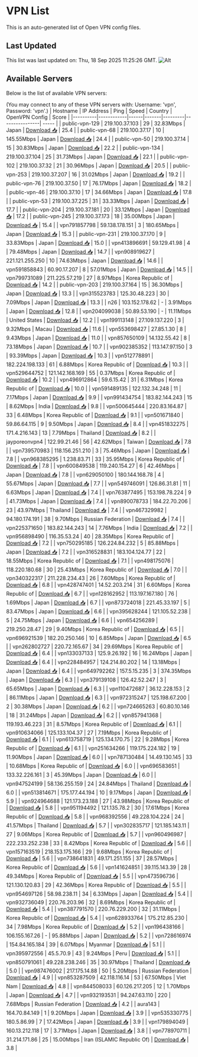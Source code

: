 # VPN List

This is an auto-generated list of Open VPN config files.

## Last Updated

This list was last updated on: Thu, 18 Sep 2025 11:25:26 GMT.
![Alt](https://repobeats.axiom.co/api/embed/186b98318ef1479477931607c1ad7d823f12451f.svg "Repobeats analytics image")

## Available Servers

Below is the list of available VPN servers:

(You may connect to any of these VPN servers with: Username: 'vpn', Password: 'vpn'.)
| Hostname | IP Address | Ping | Speed | Country | OpenVPN Config | Score |
|----------|------------|------|-------|---------|----------------| ----- |
| public-vpn-129 | 219.100.37.103 | 29 | 32.83Mbps | Japan | [Download 📥](./configs/server_0_JP.ovpn) | 25.4 |
| public-vpn-68 | 219.100.37.17 | 10 | 145.55Mbps | Japan | [Download 📥](./configs/server_1_JP.ovpn) | 24.4 |
| public-vpn-50 | 219.100.37.14 | 15 | 30.83Mbps | Japan | [Download 📥](./configs/server_2_JP.ovpn) | 22.2 |
| public-vpn-134 | 219.100.37.104 | 25 | 31.73Mbps | Japan | [Download 📥](./configs/server_3_JP.ovpn) | 22.1 |
| public-vpn-102 | 219.100.37.32 | 21 | 30.96Mbps | Japan | [Download 📥](./configs/server_4_JP.ovpn) | 20.5 |
| public-vpn-253 | 219.100.37.207 | 16 | 31.02Mbps | Japan | [Download 📥](./configs/server_5_JP.ovpn) | 19.2 |
| public-vpn-76 | 219.100.37.50 | 17 | 76.17Mbps | Japan | [Download 📥](./configs/server_6_JP.ovpn) | 18.2 |
| public-vpn-46 | 219.100.37.10 | 17 | 34.66Mbps | Japan | [Download 📥](./configs/server_7_JP.ovpn) | 17.8 |
| public-vpn-53 | 219.100.37.225 | 31 | 33.33Mbps | Japan | [Download 📥](./configs/server_8_JP.ovpn) | 17.7 |
| public-vpn-204 | 219.100.37.181 | 20 | 33.12Mbps | Japan | [Download 📥](./configs/server_9_JP.ovpn) | 17.2 |
| public-vpn-245 | 219.100.37.173 | 18 | 35.00Mbps | Japan | [Download 📥](./configs/server_10_JP.ovpn) | 15.4 |
| vpn791857798 | 59.138.178.151 | 3 | 180.65Mbps | Japan | [Download 📥](./configs/server_11_JP.ovpn) | 15.3 |
| public-vpn-231 | 219.100.37.170 | 9 | 33.83Mbps | Japan | [Download 📥](./configs/server_12_JP.ovpn) | 15.0 |
| vpn413896691 | 59.129.41.98 | 4 | 79.48Mbps | Japan | [Download 📥](./configs/server_13_JP.ovpn) | 14.7 |
| vpn908919627 | 221.121.255.250 | 10 | 74.63Mbps | Japan | [Download 📥](./configs/server_14_JP.ovpn) | 14.6 |
| vpn591858843 | 60.90.17.207 | 8 | 57.01Mbps | Japan | [Download 📥](./configs/server_15_JP.ovpn) | 14.5 |
| vpn799731089 | 211.225.57.219 | 27 | 8.97Mbps | Korea Republic of | [Download 📥](./configs/server_16_KR.ovpn) | 14.2 |
| public-vpn-203 | 219.100.37.164 | 15 | 36.30Mbps | Japan | [Download 📥](./configs/server_17_JP.ovpn) | 13.3 |
| vpn315523783 | 125.30.48.223 | 30 | 7.09Mbps | Japan | [Download 📥](./configs/server_18_JP.ovpn) | 13.3 |
| n26 | 103.152.178.62 | - | 3.91Mbps | Japan | [Download 📥](./configs/server_19_JP.ovpn) | 12.8 |
| vpn204099038 | 50.89.53.190 | - | 11.11Mbps | United States | [Download 📥](./configs/server_20_US.ovpn) | 12.2 |
| vpn199113148 | 27.109.137.220 | 3 | 9.32Mbps | Macau | [Download 📥](./configs/server_21_MO.ovpn) | 11.6 |
| vpn553698427 | 27.85.1.30 | 8 | 9.43Mbps | Japan | [Download 📥](./configs/server_22_JP.ovpn) | 11.0 |
| vpn857650109 | 14.132.55.42 | 8 | 73.18Mbps | Japan | [Download 📥](./configs/server_23_JP.ovpn) | 10.7 |
| vpn902385352 | 113.147.97.150 | 3 | 93.39Mbps | Japan | [Download 📥](./configs/server_24_JP.ovpn) | 10.3 |
| vpn512778891 | 182.224.198.133 | 61 | 6.88Mbps | Korea Republic of | [Download 📥](./configs/server_25_KR.ovpn) | 10.3 |
| vpn529644752 | 121.142.168.169 | 55 | 0.37Mbps | Korea Republic of | [Download 📥](./configs/server_26_KR.ovpn) | 10.2 |
| vpn496912864 | 59.6.15.42 | 31 | 6.31Mbps | Korea Republic of | [Download 📥](./configs/server_27_KR.ovpn) | 10.0 |
| vpn591489135 | 122.132.34.248 | 11 | 7.17Mbps | Japan | [Download 📥](./configs/server_28_JP.ovpn) | 9.9 |
| vpn991434754 | 183.82.144.243 | 15 | 8.62Mbps | India | [Download 📥](./configs/server_29_IN.ovpn) | 9.8 |
| vpn500645444 | 220.83.164.87 | 33 | 6.48Mbps | Korea Republic of | [Download 📥](./configs/server_30_KR.ovpn) | 9.1 |
| vpn501671840 | 59.86.64.115 | 9 | 9.50Mbps | Japan | [Download 📥](./configs/server_31_JP.ovpn) | 8.4 |
| vpn451832275 | 171.4.216.143 | 13 | 7.79Mbps | Thailand | [Download 📥](./configs/server_32_TH.ovpn) | 8.2 |
| jayporeonvpn4 | 122.99.21.46 | 56 | 42.62Mbps | Taiwan | [Download 📥](./configs/server_33_TW.ovpn) | 7.8 |
| vpn739570983 | 118.156.251.210 | 3 | 75.46Mbps | Japan | [Download 📥](./configs/server_34_JP.ovpn) | 7.8 |
| vpn968385295 | 1.238.83.71 | 33 | 35.95Mbps | Korea Republic of | [Download 📥](./configs/server_35_KR.ovpn) | 7.8 |
| vpn600849538 | 119.240.154.27 | 6 | 42.46Mbps | Japan | [Download 📥](./configs/server_36_JP.ovpn) | 7.8 |
| vpn629050100 | 180.144.168.78 | 4 | 55.67Mbps | Japan | [Download 📥](./configs/server_37_JP.ovpn) | 7.7 |
| vpn549746091 | 126.86.31.81 | 11 | 6.63Mbps | Japan | [Download 📥](./configs/server_38_JP.ovpn) | 7.4 |
| vpn763877495 | 153.198.78.224 | 9 | 41.73Mbps | Japan | [Download 📥](./configs/server_39_JP.ovpn) | 7.4 |
| vpn890078733 | 184.22.70.206 | 23 | 43.97Mbps | Thailand | [Download 📥](./configs/server_40_TH.ovpn) | 7.4 |
| vpn467329982 | 94.180.174.191 | 38 | 9.70Mbps | Russian Federation | [Download 📥](./configs/server_41_RU.ovpn) | 7.4 |
| vpn225371650 | 183.82.144.243 | 14 | 7.76Mbps | India | [Download 📥](./configs/server_42_IN.ovpn) | 7.2 |
| vpn956898490 | 116.35.53.24 | 40 | 28.35Mbps | Korea Republic of | [Download 📥](./configs/server_43_KR.ovpn) | 7.2 |
| vpn750295185 | 126.224.84.232 | 5 | 85.88Mbps | Japan | [Download 📥](./configs/server_44_JP.ovpn) | 7.2 |
| vpn316528831 | 183.104.124.77 | 22 | 18.55Mbps | Korea Republic of | [Download 📥](./configs/server_45_KR.ovpn) | 7.1 |
| vpn498175076 | 118.220.180.68 | 30 | 25.43Mbps | Korea Republic of | [Download 📥](./configs/server_46_KR.ovpn) | 7.0 |
| vpn340322317 | 211.228.234.43 | 26 | 7.60Mbps | Korea Republic of | [Download 📥](./configs/server_47_KR.ovpn) | 6.8 |
| vpn428747401 | 14.52.203.214 | 31 | 6.60Mbps | Korea Republic of | [Download 📥](./configs/server_48_KR.ovpn) | 6.7 |
| vpn128162952 | 113.197.167.180 | 76 | 1.69Mbps | Japan | [Download 📥](./configs/server_49_JP.ovpn) | 6.7 |
| vpn873724018 | 221.45.33.197 | 5 | 83.47Mbps | Japan | [Download 📥](./configs/server_50_JP.ovpn) | 6.6 |
| vpn395628244 | 121.105.52.238 | 5 | 24.75Mbps | Japan | [Download 📥](./configs/server_51_JP.ovpn) | 6.6 |
| vpn654256289 | 219.250.28.47 | 29 | 9.40Mbps | Korea Republic of | [Download 📥](./configs/server_52_KR.ovpn) | 6.5 |
| vpn696921539 | 182.20.250.146 | 10 | 6.85Mbps | Japan | [Download 📥](./configs/server_53_JP.ovpn) | 6.5 |
| vpn262802727 | 220.72.165.67 | 34 | 29.69Mbps | Korea Republic of | [Download 📥](./configs/server_54_KR.ovpn) | 6.4 |
| vpn133037133 | 125.9.26.192 | 16 | 16.24Mbps | Japan | [Download 📥](./configs/server_55_JP.ovpn) | 6.4 |
| vpn228484957 | 124.214.80.202 | 14 | 13.18Mbps | Japan | [Download 📥](./configs/server_56_JP.ovpn) | 6.4 |
| vpn649792262 | 157.5.15.235 | 3 | 374.35Mbps | Japan | [Download 📥](./configs/server_57_JP.ovpn) | 6.3 |
| vpn379139108 | 126.42.52.247 | 3 | 65.65Mbps | Japan | [Download 📥](./configs/server_58_JP.ovpn) | 6.3 |
| vpn110472687 | 36.12.228.153 | 2 | 86.11Mbps | Japan | [Download 📥](./configs/server_59_JP.ovpn) | 6.3 |
| vpn972315247 | 125.198.67.200 | 2 | 30.38Mbps | Japan | [Download 📥](./configs/server_60_JP.ovpn) | 6.2 |
| vpn724665263 | 60.80.10.146 | 18 | 31.24Mbps | Japan | [Download 📥](./configs/server_61_JP.ovpn) | 6.2 |
| vpn857941368 | 119.193.46.223 | 31 | 8.57Mbps | Korea Republic of | [Download 📥](./configs/server_62_KR.ovpn) | 6.1 |
| vpn910634066 | 125.133.104.37 | 27 | 7.19Mbps | Korea Republic of | [Download 📥](./configs/server_63_KR.ovpn) | 6.1 |
| vpn613758719 | 125.134.170.75 | 22 | 9.28Mbps | Korea Republic of | [Download 📥](./configs/server_64_KR.ovpn) | 6.1 |
| vpn251634266 | 119.175.224.182 | 19 | 11.90Mbps | Japan | [Download 📥](./configs/server_65_JP.ovpn) | 6.0 |
| vpn787130484 | 14.49.130.145 | 33 | 10.68Mbps | Korea Republic of | [Download 📥](./configs/server_66_KR.ovpn) | 6.0 |
| vpn696583651 | 133.32.226.161 | 3 | 45.39Mbps | Japan | [Download 📥](./configs/server_67_JP.ovpn) | 6.0 |
| vpn947524199 | 58.136.255.159 | 24 | 24.84Mbps | Thailand | [Download 📥](./configs/server_68_TH.ovpn) | 6.0 |
| vpn513814671 | 175.177.44.194 | 10 | 9.17Mbps | Japan | [Download 📥](./configs/server_69_JP.ovpn) | 5.9 |
| vpn924964688 | 121.173.23.188 | 27 | 43.98Mbps | Korea Republic of | [Download 📥](./configs/server_70_KR.ovpn) | 5.8 |
| vpn951194492 | 121.135.78.2 | 30 | 17.61Mbps | Korea Republic of | [Download 📥](./configs/server_71_KR.ovpn) | 5.8 |
| vpn968392556 | 49.228.104.224 | 24 | 41.57Mbps | Thailand | [Download 📥](./configs/server_72_TH.ovpn) | 5.7 |
| vpn302835717 | 121.185.143.11 | 27 | 9.06Mbps | Korea Republic of | [Download 📥](./configs/server_73_KR.ovpn) | 5.7 |
| vpn960496987 | 222.233.252.238 | 33 | 8.42Mbps | Korea Republic of | [Download 📥](./configs/server_74_KR.ovpn) | 5.6 |
| vpn157163519 | 218.153.175.166 | 29 | 9.68Mbps | Korea Republic of | [Download 📥](./configs/server_75_KR.ovpn) | 5.6 |
| vpn738641831 | 49.171.251.155 | 37 | 28.57Mbps | Korea Republic of | [Download 📥](./configs/server_76_KR.ovpn) | 5.6 |
| vpn141624851 | 39.115.143.39 | 28 | 49.34Mbps | Korea Republic of | [Download 📥](./configs/server_77_KR.ovpn) | 5.5 |
| vpn473596736 | 121.130.120.83 | 29 | 42.36Mbps | Korea Republic of | [Download 📥](./configs/server_78_KR.ovpn) | 5.5 |
| vpn954697126 | 58.98.238.11 | 34 | 6.33Mbps | Japan | [Download 📥](./configs/server_79_JP.ovpn) | 5.4 |
| vpn932736049 | 220.76.203.96 | 32 | 8.69Mbps | Korea Republic of | [Download 📥](./configs/server_80_KR.ovpn) | 5.4 |
| vpn387791570 | 220.76.229.200 | 32 | 31.11Mbps | Korea Republic of | [Download 📥](./configs/server_81_KR.ovpn) | 5.4 |
| vpn628933764 | 175.212.85.230 | 34 | 7.98Mbps | Korea Republic of | [Download 📥](./configs/server_82_KR.ovpn) | 5.2 |
| vpn196438166 | 106.155.167.26 | - | 95.88Mbps | Japan | [Download 📥](./configs/server_83_JP.ovpn) | 5.2 |
| vpn728616974 | 154.84.165.184 | 39 | 6.07Mbps | Myanmar | [Download 📥](./configs/server_84_MM.ovpn) | 5.1 |
| vpn395972556 | 45.5.70.9 | 43 | 9.24Mbps | Peru | [Download 📥](./configs/server_85_PE.ovpn) | 5.1 |
| vpn850791061 | 49.228.238.246 | 35 | 30.97Mbps | Thailand | [Download 📥](./configs/server_86_TH.ovpn) | 5.0 |
| vpn987476002 | 217.175.14.88 | 50 | 5.20Mbps | Russian Federation | [Download 📥](./configs/server_87_RU.ovpn) | 4.9 |
| vpn853287509 | 42.118.116.14 | 53 | 67.50Mbps | Viet Nam | [Download 📥](./configs/server_88_VN.ovpn) | 4.8 |
| vpn844508033 | 60.126.217.205 | 12 | 1.70Mbps | Japan | [Download 📥](./configs/server_89_JP.ovpn) | 4.7 |
| vpn932193531 | 94.247.63.110 | 220 | 7.68Mbps | Russian Federation | [Download 📥](./configs/server_90_RU.ovpn) | 4.2 |
| aura143 | 164.70.84.149 | 1 | 9.20Mbps | Japan | [Download 📥](./configs/server_91_JP.ovpn) | 3.9 |
| vpn535330775 | 180.5.86.99 | 7 | 17.42Mbps | Japan | [Download 📥](./configs/server_92_JP.ovpn) | 3.9 |
| vpn179894049 | 160.13.212.118 | 17 | 3.71Mbps | Japan | [Download 📥](./configs/server_93_JP.ovpn) | 3.8 |
| vpn778970711 | 31.214.171.86 | 25 | 15.00Mbps | Iran (ISLAMIC Republic Of) | [Download 📥](./configs/server_94_IR.ovpn) | 3.8 |
